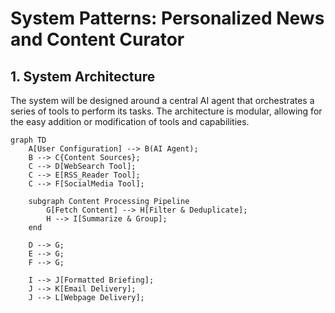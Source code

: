 # System Patterns: Personalized News and Content Curator

## 1. System Architecture

The system will be designed around a central AI agent that orchestrates a series of tools to perform its tasks. The architecture is modular, allowing for the easy addition or modification of tools and capabilities.

```mermaid
graph TD
    A[User Configuration] --> B(AI Agent);
    B --> C{Content Sources};
    C --> D[WebSearch Tool];
    C --> E[RSS_Reader Tool];
    C --> F[SocialMedia Tool];
    
    subgraph Content Processing Pipeline
        G[Fetch Content] --> H[Filter & Deduplicate];
        H --> I[Summarize & Group];
    end

    D --> G;
    E --> G;
    F --> G;

    I --> J[Formatted Briefing];
    J --> K[Email Delivery];
    J --> L[Webpage Delivery];
